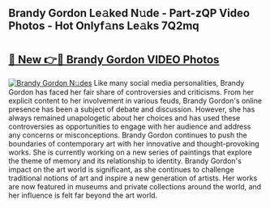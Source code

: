## Brandy Gordon Le𝚊ked N𝚞de - Part-zQP Video Photos - Hot Onlyf𝚊ns Le𝚊ks 7Q2mq

# <h2><a href="http://ab36817.deff.icu/?id=Brandy+Gordon">🔗 New 👉🔴 Brandy Gordon VIDEO Photos</a></h2>

[![Brandy Gordon N𝚞des](https://i.imgur.com/rIISA9y.gif)](http://ab36817.deff.icu/?id=Brandy+Gordon)
Like many social media personalities, Brandy Gordon has faced her fair share of controversies and criticisms. From her explicit content to her involvement in various feuds, Brandy Gordon's online presence has been a subject of debate and discussion. However, she has always remained unapologetic about her choices and has used these controversies as opportunities to engage with her audience and address any concerns or misconceptions. Brandy Gordon continues to push the boundaries of contemporary art with her innovative and thought-provoking works. She is currently working on a new series of paintings that explore the theme of memory and its relationship to identity. Brandy Gordon's impact on the art world is significant, as she continues to challenge traditional notions of art and inspire a new generation of artists. Her works are now featured in museums and private collections around the world, and her influence is felt far beyond the art world.
